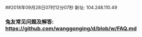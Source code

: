 ##2018年09月28日07时12分07秒 新址: 104.248.110.49
### 兔友常见问题及解答: https://github.com/wanggonging/d/blob/w/FAQ.md
